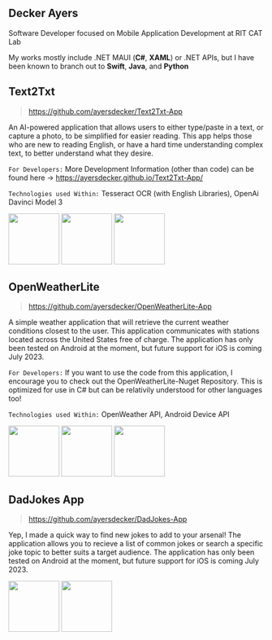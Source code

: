 ## Decker Ayers

Software Developer focused on Mobile Application Development at RIT CAT Lab

My works mostly include .NET MAUI (**C#**, **XAML**) or .NET APIs, but I have been known to branch out to **Swift**, **Java**, and **Python**

## Text2Txt
>https://github.com/ayersdecker/Text2Txt-App

An AI-powered application that allows users to either type/paste in a text, or capture a photo, to be simplified for easier reading. This app helps those who are new to reading English, or have a hard time understanding complex text, to better understand what they desire.

```For Developers:``` More Development Information (other than code) can be found here -> https://ayersdecker.github.io/Text2Txt-App/ 

```Technologies used Within:``` Tesseract OCR (with English Libraries), OpenAi Davinci Model 3

<img src ="https://github.com/ayersdecker/ayersdecker/assets/69859630/c9519e14-053d-417e-84a1-91d107b4114e" width=100 >
<img src ="https://github.com/ayersdecker/ayersdecker/assets/69859630/c4ceb8ca-853a-43e0-900d-006cf153d1a4" width=100 >
<img src ="https://github.com/ayersdecker/ayersdecker/assets/69859630/e353f710-ea95-4724-ac87-787f58913628" width=100 >

## OpenWeatherLite
>https://github.com/ayersdecker/OpenWeatherLite-App

A simple weather application that will retrieve the current weather conditions closest to the user. This application communicates with stations located across the United States free of charge. The application has only been tested on Android at the moment, but future support for iOS is coming July 2023. 

```For Developers:``` If you want to use the code from this application, I encourage you to check out the OpenWeatherLite-Nuget Repository. This is optimized for use in C# but can be relativily understood for other languages too!

```Technologies used Within:``` OpenWeather API, Android Device API

<img src ="https://github.com/ayersdecker/ayersdecker/assets/69859630/4b6138aa-b260-434d-b4fc-587aa241e766" width=100 >
<img src ="https://github.com/ayersdecker/ayersdecker/assets/69859630/81eb27b1-605b-4e4f-91dc-e09030cf7085" width=100 >
<img src ="https://github.com/ayersdecker/ayersdecker/assets/69859630/4e6dc185-0ab0-4baf-9848-7a8e01050099" width=100 >

## DadJokes App
>https://github.com/ayersdecker/DadJokes-App

Yep, I made a quick way to find new jokes to add to your arsenal! The application allows you to recieve a list of common jokes or search a specific joke topic to better suits a target audience. The application has only been tested on Android at the moment, but future support for iOS is coming July 2023. 

<img src ="https://github.com/ayersdecker/ayersdecker/assets/69859630/85a49cd9-d444-430b-bb22-8a51601de69d" width=100 >
<img src ="https://github.com/ayersdecker/ayersdecker/assets/69859630/c3d1e891-732c-4364-b805-bd997ffd8d27" width=100 >

